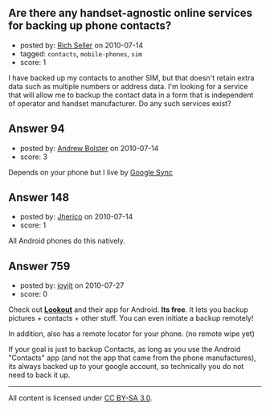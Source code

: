 ## Are there any handset-agnostic online services for backing up phone contacts?

- posted by: [Rich Seller](https://stackexchange.com/users/-1/68-rich-seller) on 2010-07-14
- tagged: `contacts`, `mobile-phones`, `sim`
- score: 1

<p>I have backed up my contacts to another SIM, but that doesn't retain extra data such as multiple numbers or address data. I'm looking for a service that will allow me to backup the contact data in a form that is independent of operator and handset manufacturer. Do any such services exist?</p>



## Answer 94

- posted by: [Andrew Bolster](https://stackexchange.com/users/-1/31-andrew-bolster) on 2010-07-14
- score: 3

<p>Depends on your phone but I live by <a href="http://www.google.com/mobile/sync/" rel="nofollow">Google Sync</a></p>



## Answer 148

- posted by: [Jherico](https://stackexchange.com/users/-1/78-jherico) on 2010-07-14
- score: 1

<p>All Android phones do this natively.</p>



## Answer 759

- posted by: [joyjit](https://stackexchange.com/users/-1/353-joyjit) on 2010-07-27
- score: 0

<p>Check out <strong><a href="http://www.mylookout.com" rel="nofollow">Lookout</a></strong> and their app for Android. <strong>Its free</strong>.
It lets you backup pictures + contacts + other stuff. You can even initiate a backup remotely!</p>

<p>In addition, also has a remote locator for your phone. (no remote wipe yet)</p>

<p>If your goal is just to backup Contacts, as long as you use the Android "Contacts" app (and not the app that came from the phone manufactures), its always backed up to your google account, so technically you do not need to back it up.</p>




---

All content is licensed under [CC BY-SA 3.0](https://creativecommons.org/licenses/by-sa/3.0/).
